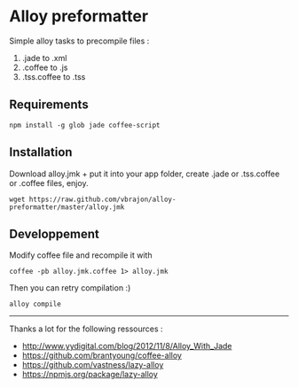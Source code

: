 Alloy preformatter
==================

Simple alloy tasks to precompile files :

1. .jade to .xml
2. .coffee to .js
3. .tss.coffee to .tss

Requirements
------------

    npm install -g glob jade coffee-script

Installation
------------
Download alloy.jmk + put it into your app folder, create .jade or .tss.coffee or .coffee files, enjoy.

    wget https://raw.github.com/vbrajon/alloy-preformatter/master/alloy.jmk

Developpement
-------------
Modify coffee file and recompile it with

    coffee -pb alloy.jmk.coffee 1> alloy.jmk
Then you can retry compilation :)

    alloy compile

-------------

Thanks a lot for the following ressources :

* http://www.yydigital.com/blog/2012/11/8/Alloy_With_Jade
* https://github.com/brantyoung/coffee-alloy
* https://github.com/vastness/lazy-alloy
* https://npmjs.org/package/lazy-alloy
